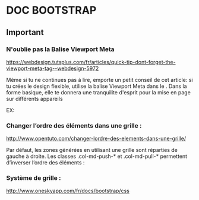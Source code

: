 # DOC BOOTSTRAP




## Important


### N'oublie pas la Balise Viewport Meta

https://webdesign.tutsplus.com/fr/articles/quick-tip-dont-forget-the-viewport-meta-tag--webdesign-5972

Même si tu ne continues pas à lire, emporte un petit conseil de cet article: si tu crées le design flexible, utilise la balise Viewport Meta dans le <head>. Dans la forme basique, elle te donnera une tranquilite d'esprit pour la mise en page sur différents appareils 

EX:


<meta name="viewport" content="width=device-width, initial-scale=1">




### Changer l’ordre des éléments dans une grille :

http://www.opentuto.com/changer-lordre-des-elements-dans-une-grille/

Par défaut, les zones générées en utilisant une grille sont réparties de gauche à droite. Les classes .col-md-push-* et .col-md-pull-* permettent d’inverser l’ordre des éléments :   


### Système de grille :  
http://www.oneskyapp.com/fr/docs/bootstrap/css

